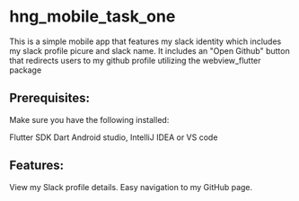 # hng_mobile_task_one

This is a simple mobile app that features my slack identity which includes my slack profile picure and slack name. It includes an "Open Github" button that redirects users to my github profile utilizing the webview_flutter package

## Prerequisites:

Make sure you have the following installed:

Flutter SDK
Dart
Android studio, IntelliJ IDEA or VS code

## Features:

View my Slack profile details.
Easy navigation to my GitHub page.
